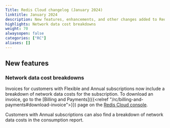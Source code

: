 ```yaml
---
Title: Redis Cloud changelog (January 2024)
linktitle: January 2024
description: New features, enhancements, and other changes added to Redis Cloud during January 2024.
highlights: Network data cost breakdowns
weight: 70
alwaysopen: false
categories: ["RC"]
aliases: []
---
```


## New features

### Network data cost breakdowns

Invoices for customers with Flexible and Annual subscriptions now include a breakdown of network data costs for the subscription. To download an invoice, go to the [Billing and Payments]({{<relref "/rc/billing-and-payments#download-invoice">}}) page on the [Redis Cloud console](https://app.redislabs.com/).

Customers with Annual subscriptions can also find a breakdown of network data costs in the consumption report.